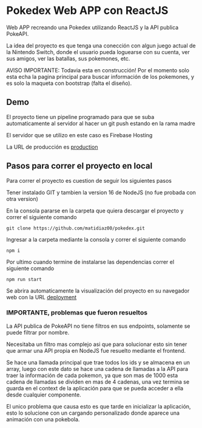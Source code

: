 # Pokedex Web APP con ReactJS

Web APP recreando una Pokedex utilizando ReactJS y la API publica PokeAPI.

La idea del proyecto es que tenga una conección con algun juego actual de la Nintendo Switch, donde el usuario pueda loguearse con su cuenta, ver sus amigos, ver las batallas, sus pokemones, etc.

AVISO IMPORTANTE: Todavia esta en construcción! Por el momento solo esta echa la pagina principal para buscar información de los pokemones, y es solo la maqueta con bootstrap (falta el diseño).

## Demo

El proyecto tiene un pipeline programado para que se suba automaticamente al servidor al hacer un git push estando en la rama madre

El servidor que se utilizo en este caso es Firebase Hosting

La URL de producción es [production](https://pokedex-matidiaz.web.app)

## Pasos para correr el proyecto en local

Para correr el proyecto es cuestion de seguir los siguientes pasos

Tener instalado GIT y tambien la version 16 de NodeJS (no fue probada con otra version)

En la consola pararse en la carpeta que quiera descargar el proyecto y correr el siguiente comando

`git clone https://github.com/matidiaz00/pokedex.git`

Ingresar a la carpeta mediante la consola y correr el siguiente comando

`npm i`

Por ultimo cuando termine de instalarse las dependencias correr el siguiente comando

`npm run start`

Se abrira automaticamente la visualización del proyecto en su navegador web con la URL [deployment](http://localhost:3000/)

### IMPORTANTE, problemas que fueron resueltos

La API publica de PokeAPI no tiene filtros en sus endpoints, solamente se puede filtrar por nombre.

Necesitaba un filtro mas complejo asi que para solucionar esto sin tener que armar una API propia en NodeJS fue resuelto mediante el frontend.

Se hace una llamada principal que trae todos los ids y se almacena en un array, luego con este dato se hace una cadena de llamadas a la API para traer la información de cada pokemon, ya que son mas de 1000 esta cadena de llamadas se dividen en mas de 4 cadenas, una vez termina se guarda en el context de la aplicación para que se pueda acceder a ella desde cualquier componente.

El unico problema que causa esto es que tarde en inicializar la aplicación, esto lo solucione con un cargando personalizado donde aparece una animación con una pokebola.